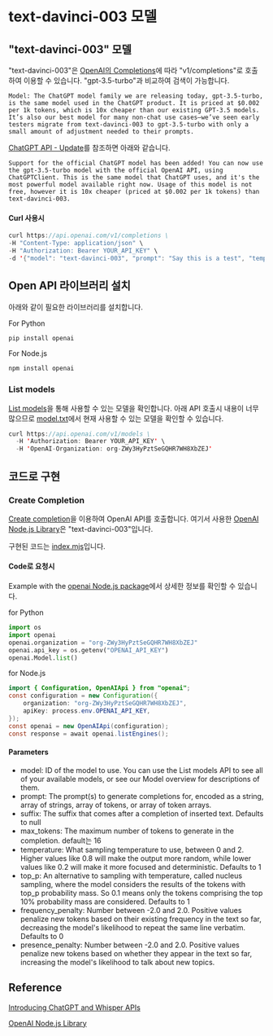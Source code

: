 # text-davinci-003 모델

## "text-davinci-003" 모델 

"text-davinci-003"은 [OpenAI의 Completions](https://platform.openai.com/docs/api-reference/completions)에 따라 "v1/completions"로 호출하여 이용할 수 있습니다. "gpt-3.5-turbo"과 비교하여 검색이 가능합니다. 

```text
Model: The ChatGPT model family we are releasing today, gpt-3.5-turbo, is the same model used in the ChatGPT product. It is priced at $0.002 per 1k tokens, which is 10x cheaper than our existing GPT-3.5 models. It’s also our best model for many non-chat use cases—we’ve seen early testers migrate from text-davinci-003 to gpt-3.5-turbo with only a small amount of adjustment needed to their prompts.
```

[ChatGPT API - Update](https://github.com/waylaidwanderer/node-chatgpt-api#updates)를 참조하면 아래와 같습니다. 

```text
Support for the official ChatGPT model has been added! You can now use the gpt-3.5-turbo model with the official OpenAI API, using ChatGPTClient. This is the same model that ChatGPT uses, and it's the most powerful model available right now. Usage of this model is not free, however it is 10x cheaper (priced at $0.002 per 1k tokens) than text-davinci-003.
```

#### Curl 사용시 
```java
curl https://api.openai.com/v1/completions \
-H "Content-Type: application/json" \
-H "Authorization: Bearer YOUR_API_KEY" \
-d '{"model": "text-davinci-003", "prompt": "Say this is a test", "temperature": 0, "max_tokens": 7}'
```


## Open API 라이브러리 설치

아래와 같이 필요한 라이브러리를 설치합니다. 

For Python

```java
pip install openai
```

For Node.js

```java
npm install openai
```

### List models

[List models](https://platform.openai.com/docs/api-reference/models/list)을 통해 사용할 수 있는 모델을 확인합니다. 아래 API 호출시 내용이 너무 많으므로 [model.txt](https://github.com/kyopark2014/ChatGPT/blob/main/model.txt)에서 현재 사용할 수 있는 모델을 확인할 수 있습니다. 

```java
curl https://api.openai.com/v1/models \
  -H 'Authorization: Bearer YOUR_API_KEY' \
  -H 'OpenAI-Organization: org-ZWy3HyPztSeGQHR7WH8XbZEJ'
```  

## 코드로 구현

### Create Completion

[Create completion](https://platform.openai.com/docs/api-reference/completions/create)을 이용하여 OpenAI API를 호출합니다. 여기서 사용한 
[OpenAI Node.js Library](https://github.com/openai/openai-node)은 "text-davinci-003"입니다. 

구현된 코드는 [index.mjs](https://github.com/kyopark2014/ChatGPT/blob/main/etc/text-davinci-003/index.mjs)입니다.

#### Code로 요청시 

Example with the [openai Node.js package](https://platform.openai.com/docs/api-reference/requesting-organization)에서 상세한 정보를 확인할 수 있습니다.

for Python

```python
import os
import openai
openai.organization = "org-ZWy3HyPztSeGQHR7WH8XbZEJ"
openai.api_key = os.getenv("OPENAI_API_KEY")
openai.Model.list()
```

for Node.js

```java
import { Configuration, OpenAIApi } from "openai";
const configuration = new Configuration({
    organization: "org-ZWy3HyPztSeGQHR7WH8XbZEJ",
    apiKey: process.env.OPENAI_API_KEY,
});
const openai = new OpenAIApi(configuration);
const response = await openai.listEngines();
```

#### Parameters

- model: ID of the model to use. You can use the List models API to see all of your available models, or see our Model overview for descriptions of them.
- prompt: The prompt(s) to generate completions for, encoded as a string, array of strings, array of tokens, or array of token arrays.
- suffix: The suffix that comes after a completion of inserted text. Defaults to null
- max_tokens: The maximum number of tokens to generate in the completion. default는 16
- temperature: What sampling temperature to use, between 0 and 2. Higher values like 0.8 will make the output more random, while lower values like 0.2 will make it more focused and deterministic. Defaults to 1
- top_p: An alternative to sampling with temperature, called nucleus sampling, where the model considers the results of the tokens with top_p probability mass. So 0.1 means only the tokens comprising the top 10% probability mass are considered. Defaults to 1
- frequency_penalty: Number between -2.0 and 2.0. Positive values penalize new tokens based on their existing frequency in the text so far, decreasing the model's likelihood to repeat the same line verbatim. Defaults to 0
- presence_penalty: Number between -2.0 and 2.0. Positive values penalize new tokens based on whether they appear in the text so far, increasing the model's likelihood to talk about new topics.

## Reference

[Introducing ChatGPT and Whisper APIs](https://openai.com/blog/introducing-chatgpt-and-whisper-apis)

[OpenAI Node.js Library](https://github.com/openai/openai-node)
